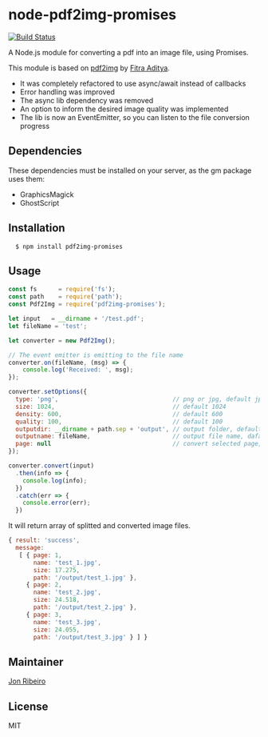 # node-pdf2img-promises

[![Build Status](https://travis-ci.org/jonathas/node-pdf2img-promises.svg?branch=master)](https://travis-ci.org/jonathas/node-pdf2img-promises)

A Node.js module for converting a pdf into an image file, using Promises.

This module is based on [pdf2img](https://github.com/fitraditya/node-pdf2img) by [Fitra Aditya](https://github.com/fitraditya).

- It was completely refactored to use async/await instead of callbacks
- Error handling was improved
- The async lib dependency was removed
- An option to inform the desired image quality was implemented
- The lib is now an EventEmitter, so you can listen to the file conversion progress

## Dependencies

These dependencies must be installed on your server, as the gm package uses them:

- GraphicsMagick
- GhostScript

## Installation

```
  $ npm install pdf2img-promises
```

## Usage

```javascript
const fs      = require('fs');
const path    = require('path');
const Pdf2Img = require('pdf2img-promises');

let input   = __dirname + '/test.pdf';
let fileName = 'test';

let converter = new Pdf2Img();

// The event emitter is emitting to the file name
converter.on(fileName, (msg) => {
    console.log('Received: ', msg);
});

converter.setOptions({
  type: 'png',                                // png or jpg, default jpg
  size: 1024,                                 // default 1024
  density: 600,                               // default 600
  quality: 100,                               // default 100
  outputdir: __dirname + path.sep + 'output', // output folder, default null (if null given, then it will create folder name same as file name)
  outputname: fileName,                       // output file name, dafault null (if null given, then it will create image name same as input name)
  page: null                                  // convert selected page, default null (if null given, then it will convert all pages)
});

converter.convert(input)
  .then(info => {
    console.log(info);
  })
  .catch(err => {
    console.error(err);
  })
```

It will return array of splitted and converted image files.

```javascript
{ result: 'success',
  message: 
   [ { page: 1,
       name: 'test_1.jpg',
       size: 17.275,
       path: '/output/test_1.jpg' },
     { page: 2,
       name: 'test_2.jpg',
       size: 24.518,
       path: '/output/test_2.jpg' },
     { page: 3,
       name: 'test_3.jpg',
       size: 24.055,
       path: '/output/test_3.jpg' } ] }
```

## Maintainer

[Jon Ribeiro][0]

## License

MIT

[0]: https://github.com/jonathas
